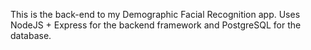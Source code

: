 This is the back-end to my Demographic Facial Recognition app. Uses NodeJS + Express for the backend framework and PostgreSQL for the database.
